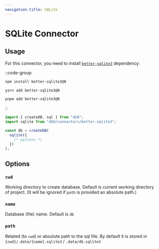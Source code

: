 ```yaml
---
navigation.title: SQLite
---
```


# SQLite Connector

## Usage

For this connector, you need to install [`better-sqlite3`](https://www.npmjs.com/package/better-sqlite3) dependency:

::code-group

```sh [npm]
npm install better-sqlite3@8
```

```sh [Yarn]
yarn add better-sqlite3@8
```

```sh [pnpm]
pnpm add better-sqlite3@8
```

::

```js
import { createDB, sql } from "db0";
import sqlite from "db0/connectors/better-sqlite3";

const db = createDB(
  sqlite({
    /* options */
  })
);
```

## Options

### `cwd`

Working directory to create database. Default is current working directory of project. (It will be ignored if `path` is provided an absolute path.)

### `name`

Database (file) name. Default is `db`

### `path`

Related (to `cwd`) or absolute path to the sql file. By default it is stored in `{cwd}/.data/{name}.sqlite3` / `.data/db.sqlite3`

